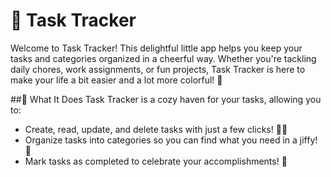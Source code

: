 # 🐾 Task Tracker

Welcome to Task Tracker! This delightful little app helps you keep your tasks and categories organized in a cheerful way. Whether you're tackling daily chores, work assignments, or fun projects, Task Tracker is here to make your life a bit easier and a lot more colorful! 🌈

##🌟 What It Does
Task Tracker is a cozy haven for your tasks, allowing you to:

* Create, read, update, and delete tasks with just a few clicks! 📝✨
* Organize tasks into categories so you can find what you need in a jiffy! 🎨
* Mark tasks as completed to celebrate your accomplishments! 🎉
